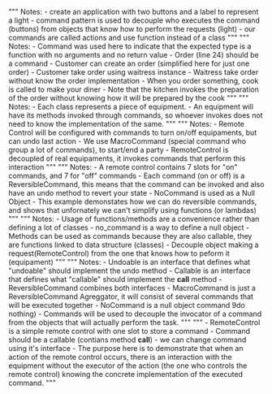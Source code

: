 """
Notes: - create an application with two buttons and a
label to represent a light - command pattern is used to decouple who executes the command (buttons)
from objects that know how to perform the requests (light) - our commands are called actions and use function instead of a class
"""
"""
Notes: - Command was used here to indicate that the expected type
is a function with no arguments and no return value - Order (line 24) should be a command - Customer can create an order (simplified here for just one order) - Customer take order using waitress instance - Waitress take order without know the order implementation - When you order something, cook is called to make your diner - Note that the kitchen invokes the preparation of the order without
knowing how it will be prepared by the cook
"""
"""
Notes: - Each class represents a piece of equipment. - An equipment will have its methods invoked through commands, so whoever
invokes does not need to know the implementation of the same.
"""
"""
Notes: - Remote Control will be configured with commands
to turn on/off equipaments, but can undo last action - We use MacroCommand (special command who group a lot of commands),
to start/end a party - RemoteControl is decoupled of real equipaments, it invokes commands that
perform this interaction
"""
"""
Notes: - A remote control contains 7 slots for "on" commands,
and 7 for "off" commands - Each command (on or off) is a ReversibleCommand, this means
that the command can be invoked and also have an undo method
to revert your state - NoCommand is used as a Null Object - This example demonstates how we can do reversible commands, and shows
that unfornately we can't simplify using functions (or lambdas)
"""
"""
Notes: - Usage of functions/methods are a convenience rather than defining a lot
of classes - no_command is a way to define a null object - Methods can be used as commands because they are also callable,
they are functions linked to data structure (classes) - Decouple object making a request(RemoteControl)
from the one that knows how to peform it (equipament)
"""
"""
Notes: - Undoable is an interface that defines what "undoable"
should implement the undo method - Callable is an interface that defines what "callable"
should implement the **call** method - ReversibleCommand combines both interfaces - MacroCommand is just a ReversibleCommand Agreggator,
it will consist of several commands that will be executed together - NoCommand is a null object command 9do nothing) - Commands will be used to decouple the invocator of a command from
the objects that will actually perform the task.
"""
""" - RemoteControl is a simple remote control with one slot to store a command - Command should be a callable (contians method **call**) - we can change command using it's interface - The purpose here is to demonstrate that when an action of the remote
control occurs, there is an interaction with the equipment without the
executor of the action (the one who controls the remote control) knowing
the concrete implementation of the executed command.
"""
